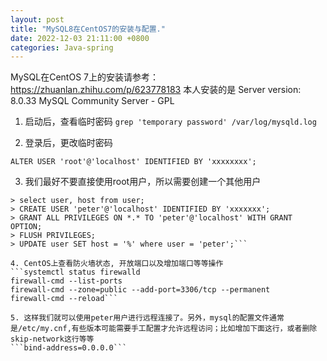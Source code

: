 ```yaml
---
layout: post
title: "MySQL8在CentOS7的安装与配置."
date: 2022-12-03 21:11:00 +0800
categories: Java-spring
--- 
```

MySQL在CentOS 7上的安装请参考：https://zhuanlan.zhihu.com/p/623778183
本人安装的是 Server version: 8.0.33 MySQL Community Server - GPL

1. 启动后，查看临时密码
```grep 'temporary password' /var/log/mysqld.log```

2. 登录后，更改临时密码
```mysql -u root -p
ALTER USER 'root'@'localhost' IDENTIFIED BY 'xxxxxxxx';
```

3. 我们最好不要直接使用root用户，所以需要创建一个其他用户

```> use mysql
> select user, host from user;
> CREATE USER 'peter'@'localhost' IDENTIFIED BY 'xxxxxxx';
> GRANT ALL PRIVILEGES ON *.* TO 'peter'@'localhost' WITH GRANT OPTION;
> FLUSH PRIVILEGES;
> UPDATE user SET host = '%' where user = 'peter';```

4. CentOS上查看防火墙状态, 开放端口以及增加端口等等操作
```systemctl status firewalld
firewall-cmd --list-ports
firewall-cmd --zone=public --add-port=3306/tcp --permanent
firewall-cmd --reload```

5. 这样我们就可以使用peter用户进行远程连接了。另外，mysql的配置文件通常是/etc/my.cnf,有些版本可能需要手工配置才允许远程访问；比如增加下面这行，或者删除skip-network这行等等
```bind-address=0.0.0.0``` 



 
